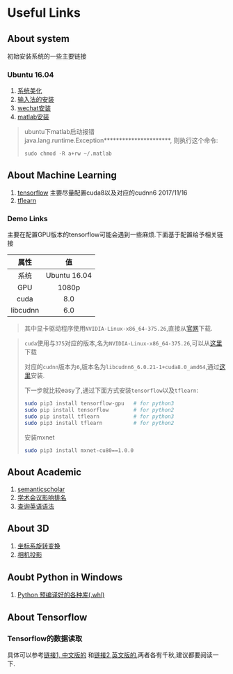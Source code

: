 # Useful Links

## About system

初始安装系统的一些主要链接
### Ubuntu 16.04
1. [系统美化](http://www.linuxidc.com/Linux/2016-09/135165.htm)
2. [输入法的安装](http://blog.csdn.net/iamplane/article/details/70447517)
3. [wechat安装](http://blog.csdn.net/mingtiandeqiang/article/details/76168066)
4. [matlab安装](https://www.jianshu.com/p/f0cefc737dda)
>ubuntu下matlab启动报错java.lang.runtime.Exception**********************, 则执行这个命令:
>
> `sudo chmod -R a+rw ~/.matlab`

## About Machine Learning
1. [tensorflow](http://blog.csdn.net/roach_zfq/article/details/78121743?locationNum=8&fps=1)
主要尽量配置cuda8以及对应的cudnn6 2017/11/16
2. [tflearn](tflearn.org/examples/)
### Demo Links
主要在配置GPU版本的tensorflow可能会遇到一些麻烦.下面基于配置给予相关链接

|属性|值|
|:-:|:-:|
|系统|Ubuntu 16.04|
|GPU|1080p|
|cuda|8.0|
|libcudnn|6.0|

>其中显卡驱动程序使用`NVIDIA-Linux-x86_64-375.26`,直接从[官网](http://www.nvidia.com/Download/index.aspx?lang=en-uk)下载.

>`cuda`使用与`375`对应的版本,名为`NVIDIA-Linux-x86_64-375.26`,可以从[这里](https://developer.nvidia.com/cuda-80-ga2-download-archive)下载
>
>对应的`cudnn`版本为`6`,版本名为`libcudnn6_6.0.21-1+cuda8.0_amd64`,通过[这里](http://10.254.1.82/cache/14/01/developer2.download.nvidia.com/61a23adbac096be3b3a355ba9673c803/libcudnn6_6.0.21-1%2Bcuda8.0_amd64.deb?qODyyzC67sDI5XOIYJqRFd1L_PwaoBGqSEootSs-i5Vhmjd-OO8HpSrJFnpWWOgQcn8N7JjwtQRa8yg3vllrN0hai6l160PiScy__oYMiDeeKriTpSIV1oHDLCj7LVL1VcxsnixCNO4WSAZcHohYkP7ZvvYLkRb9qeX6P3HQ02T9gPbos95DMDQwBphMOS5CaC2N6FunCjn5ybxaU-emaP2Du-LWqCFhbkjyOY-kRis)安装.
>
>下一步就比较easy了,通过下面方式安装`tensorflow`以及`tflearn`:
>```bash
>sudo pip3 install tensorflow-gpu	# for python3
>sudo pip install tensorflow		# for python2
>sudo pip install tflearn			# for python3
>sudo pip3 install tflearn			# for python2
>```
>
>安装mxnet
>```bash
>sudo pip3 install mxnet-cu80==1.0.0
>```


## About Academic
1. [semanticscholar](https://www.semanticscholar.org)
2. [学术会议影响排名](www.scimagojr.com/journalrank.php)
3. [查询英语语法](www.linggle.com)

## About 3D
1. [坐标系旋转变换](www.euclideanspace.com)
2. [相机投影](ksimek.github.io/perspective_camera_toy.html)

## Aoubt Python in Windows
1. [Python 预编译好的各种库(.whl)](https://www.lfd.uci.edu/~gohlke/pythonlibs/)

## About Tensorflow 
### Tensorflow的数据读取
具体可以参考[链接1, 中文版的](http://d0evi1.com/tensorflow/datasets/) 和[链接2,英文版的](https://kratzert.github.io/2017/06/15/example-of-tensorflows-new-input-pipeline.html),两者各有千秋,建议都要阅读一下.

